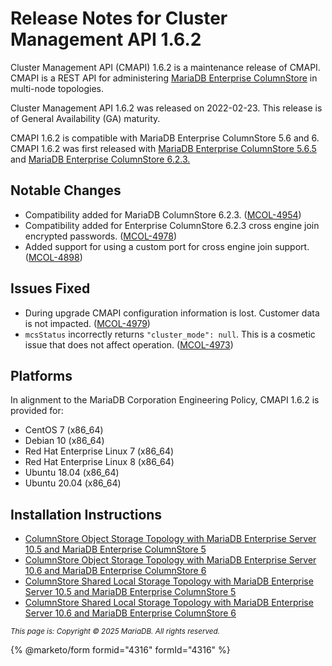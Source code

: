 # Release Notes for Cluster Management API 1.6.2

Cluster Management API (CMAPI) 1.6.2 is a maintenance release of CMAPI. CMAPI is a REST API for administering [MariaDB Enterprise ColumnStore](https://github.com/mariadb-corporation/docs-release-notes/blob/test/kb/en/mariadb-columnstore/README.md) in multi-node topologies.

Cluster Management API 1.6.2 was released on 2022-02-23. This release is of General Availability (GA) maturity.

CMAPI 1.6.2 is compatible with MariaDB Enterprise ColumnStore 5.6 and 6. CMAPI 1.6.2 was first released with [MariaDB Enterprise ColumnStore 5.6.5](../old-releases/mariadb-columnstore-5-6-release-notes/mariadb-columnstore-5-6-5-release-notes.md) and [MariaDB Enterprise ColumnStore 6.2.3.](../old-releases/mariadb-columnstore-6-release-notes/mariadb-columnstore-6-2-3-release-notes.md)

## Notable Changes

* Compatibility added for MariaDB ColumnStore 6.2.3. ([MCOL-4954](https://jira.mariadb.org/browse/MCOL-4954))
* Compatibility added for Enterprise ColumnStore 6.2.3 cross engine join encrypted passwords. ([MCOL-4978](https://jira.mariadb.org/browse/MCOL-4978))
* Added support for using a custom port for cross engine join support. ([MCOL-4898](https://jira.mariadb.org/browse/MCOL-4898))

## Issues Fixed

* During upgrade CMAPI configuration information is lost. Customer data is not impacted. ([MCOL-4979](https://jira.mariadb.org/browse/MCOL-4979))
* `mcsStatus` incorrectly returns `"cluster_mode": null`. This is a cosmetic issue that does not affect operation. ([MCOL-4973](https://jira.mariadb.org/browse/MCOL-4973))

## Platforms

In alignment to the MariaDB Corporation Engineering Policy, CMAPI 1.6.2 is provided for:

* CentOS 7 (x86\_64)
* Debian 10 (x86\_64)
* Red Hat Enterprise Linux 7 (x86\_64)
* Red Hat Enterprise Linux 8 (x86\_64)
* Ubuntu 18.04 (x86\_64)
* Ubuntu 20.04 (x86\_64)

## Installation Instructions

* [ColumnStore Object Storage Topology with MariaDB Enterprise Server 10.5](https://app.gitbook.com/s/SsmexDFPv2xG2OTyO5yV/architecture/topologies/columnstore-object-storage)[ and MariaDB Enterprise ColumnStore 5](https://app.gitbook.com/s/SsmexDFPv2xG2OTyO5yV/architecture/topologies/columnstore-object-storage)
* [ColumnStore Object Storage Topology with MariaDB Enterprise Server 10.6](https://app.gitbook.com/s/SsmexDFPv2xG2OTyO5yV/architecture/topologies/columnstore-object-storage)[ and MariaDB Enterprise ColumnStore 6](https://app.gitbook.com/s/SsmexDFPv2xG2OTyO5yV/architecture/topologies/columnstore-object-storage)
* [ColumnStore Shared Local Storage Topology with MariaDB Enterprise Server 10.5](https://app.gitbook.com/s/SsmexDFPv2xG2OTyO5yV/architecture/topologies/columnstore-shared-local-storage)[ and MariaDB Enterprise ColumnStore 5](https://app.gitbook.com/s/SsmexDFPv2xG2OTyO5yV/architecture/topologies/columnstore-shared-local-storage)
* [ColumnStore Shared Local Storage Topology with MariaDB Enterprise Server ](https://app.gitbook.com/s/SsmexDFPv2xG2OTyO5yV/architecture/topologies/columnstore-shared-local-storage)[10](broken-reference)[.](https://app.gitbook.com/s/SsmexDFPv2xG2OTyO5yV/architecture/topologies/columnstore-shared-local-storage)[6](https://app.gitbook.com/s/SsmexDFPv2xG2OTyO5yV/architecture/topologies/galera-cluster)[ and MariaDB Enterprise ColumnStore 6](https://app.gitbook.com/s/SsmexDFPv2xG2OTyO5yV/architecture/topologies/columnstore-shared-local-storage)

<sub>_This page is: Copyright © 2025 MariaDB. All rights reserved._</sub>

{% @marketo/form formid="4316" formId="4316" %}
